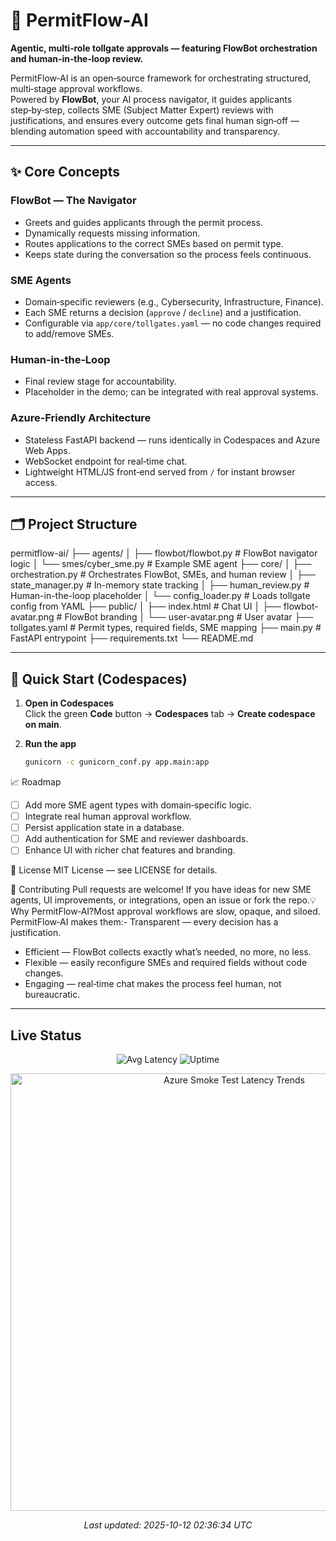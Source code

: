 # 🚦 PermitFlow‑AI

**Agentic, multi‑role tollgate approvals — featuring FlowBot orchestration and human‑in‑the‑loop review.**

PermitFlow‑AI is an open‑source framework for orchestrating structured, multi‑stage approval workflows.  
Powered by **FlowBot**, your AI process navigator, it guides applicants step‑by‑step, collects SME (Subject Matter Expert) reviews with justifications, and ensures every outcome gets final human sign‑off — blending automation speed with accountability and transparency.

---

## ✨ Core Concepts

### **FlowBot — The Navigator**
- Greets and guides applicants through the permit process.
- Dynamically requests missing information.
- Routes applications to the correct SMEs based on permit type.
- Keeps state during the conversation so the process feels continuous.

### **SME Agents**
- Domain‑specific reviewers (e.g., Cybersecurity, Infrastructure, Finance).
- Each SME returns a decision (`approve` / `decline`) and a justification.
- Configurable via `app/core/tollgates.yaml` — no code changes required to add/remove SMEs.

### **Human‑in‑the‑Loop**
- Final review stage for accountability.
- Placeholder in the demo; can be integrated with real approval systems.

### **Azure‑Friendly Architecture**
- Stateless FastAPI backend — runs identically in Codespaces and Azure Web Apps.
- WebSocket endpoint for real‑time chat.
- Lightweight HTML/JS front‑end served from `/` for instant browser access.

---

## 🗂 Project Structure
permitflow-ai/ ├── agents/ │   ├── flowbot/flowbot.py       # FlowBot navigator logic │   └── smes/cyber_sme.py        # Example SME agent ├── core/ │   ├── orchestration.py         # Orchestrates FlowBot, SMEs, and human review │   ├── state_manager.py         # In-memory state tracking │   ├── human_review.py          # Human-in-the-loop placeholder │   └── config_loader.py         # Loads tollgate config from YAML ├── public/ │   ├── index.html               # Chat UI │   ├── flowbot-avatar.png       # FlowBot branding │   └── user-avatar.png          # User avatar ├── tollgates.yaml               # Permit types, required fields, SME mapping ├── main.py                      # FastAPI entrypoint ├── requirements.txt └── README.md


---

## 🚀 Quick Start (Codespaces)

1. **Open in Codespaces**  
   Click the green **Code** button → **Codespaces** tab → **Create codespace on main**.

2. **Run the app**  
   ```bash
   gunicorn -c gunicorn_conf.py app.main:app

📈 Roadmap
- [ ] Add more SME agent types with domain‑specific logic.
- [ ] Integrate real human approval workflow.
- [ ] Persist application state in a database.
- [ ] Add authentication for SME and reviewer dashboards.
- [ ] Enhance UI with richer chat features and branding.

📜 
License MIT License — see LICENSE for details.


🤝 Contributing
Pull requests are welcome!
If you have ideas for new SME agents, UI improvements, or integrations, open an issue or fork the repo.💡 Why PermitFlow‑AI?Most approval workflows are slow, opaque, and siloed.
PermitFlow‑AI makes them:- Transparent — every decision has a justification.
- Efficient — FlowBot collects exactly what’s needed, no more, no less.
- Flexible — easily reconfigure SMEs and required fields without code changes.
- Engaging — real‑time chat makes the process feel human, not bureaucratic.

---

## Live Status

<p align="center">
  <img src="https://img.shields.io/endpoint?url=https://gist.githubusercontent.com/wbettini/93c19d78e2f7ea5477c83cfa3bb5b2d3/raw/latency.json&cacheSeconds=60" alt="Avg Latency">
  <img src="https://img.shields.io/endpoint?url=https://gist.githubusercontent.com/wbettini/8902bf762ca4daa4a38e4e7b4b0c483f/raw/uptime.json&cacheSeconds=60" alt="Uptime">
</p>

<p align="center">
  <img src="https://raw.githubusercontent.com/wbettini/permitflow-ai/main/monitoring/latency_trends.png" alt="Azure Smoke Test Latency Trends" width="700">
</p>

<p align="center"><em>Last updated: <!--LAST_UPDATED-->2025-10-12 02:36:34 UTC<!--LAST_UPDATED--></em></p>
